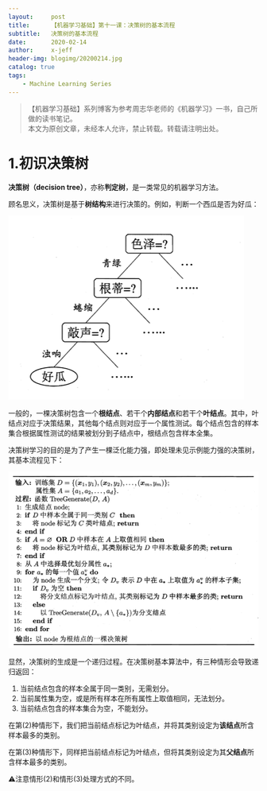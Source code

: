 ```yaml
---
layout:     post
title:      【机器学习基础】第十一课：决策树的基本流程
subtitle:   决策树的基本流程
date:       2020-02-14
author:     x-jeff
header-img: blogimg/20200214.jpg
catalog: true
tags:
    - Machine Learning Series
---
```

>【机器学习基础】系列博客为参考周志华老师的《机器学习》一书，自己所做的读书笔记。  
>本文为原创文章，未经本人允许，禁止转载。转载请注明出处。

# 1.初识决策树

**决策树（decision tree）**，亦称**判定树**，是一类常见的机器学习方法。

顾名思义，决策树是基于**树结构**来进行决策的。例如，判断一个西瓜是否为好瓜：

![](https://github.com/x-jeff/BlogImage/raw/master/MachineLearningSeries/Lesson11/11x1.png)

一般的，一棵决策树包含一个**根结点**、若干个**内部结点**和若干个**叶结点**。其中，叶结点对应于决策结果，其他每个结点则对应于一个属性测试。每个结点包含的样本集合根据属性测试的结果被划分到子结点中，根结点包含样本全集。

决策树学习的目的是为了产生一棵泛化能力强，即处理未见示例能力强的决策树，其基本流程见下：

![](https://github.com/x-jeff/BlogImage/raw/master/MachineLearningSeries/Lesson11/11x2.png)

显然，决策树的生成是一个递归过程。在决策树基本算法中，有三种情形会导致递归返回：

1. 当前结点包含的样本全属于同一类别，无需划分。
2. 当前属性集为空，或是所有样本在所有属性上取值相同，无法划分。
3. 当前结点包含的样本集合为空，不能划分。

在第(2)种情形下，我们把当前结点标记为叶结点，并将其类别设定为**该结点**所含样本最多的类别。

在第(3)种情形下，同样把当前结点标记为叶结点，但将其类别设定为其**父结点**所含样本最多的类别。

⚠️注意情形(2)和情形(3)处理方式的不同。
